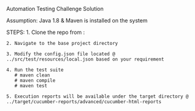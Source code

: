 Automation Testing Challenge Solution

Assumption:
	Java 1.8 & Maven is installed on the system

STEPS:
	1. Clone the repo from : 

	2. Navigate to the base project directory

	3. Modify the config.json file located @ ../src/test/resources/local.json based on your requirement

	4. Run the test suite
	   # maven clean
	   # maven compile
	   # maven test

	5. Execution reports will be available under the target directory @ ../target/cucumber-reports/advanced/cucumber-html-reports
